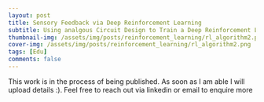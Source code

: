 ```yaml
---
layout: post
title: Sensory Feedback via Deep Reinforcement Learning
subtitle: Using analgous Circuit Design to Train a Deep Reinforcement Learning Algorithm for Upper Limb Prosthesis
thumbnail-img: /assets/img/posts/reinforcement_learning/rl_algorithm2.png
cover-img: /assets/img/posts/reinforcement_learning/rl_algorithm2.png
tags: [Edu]
comments: false
---
```

This work is in the process of being published. As soon as I am able I will upload details :). Feel free to reach out via linkedin or email to enquire more
